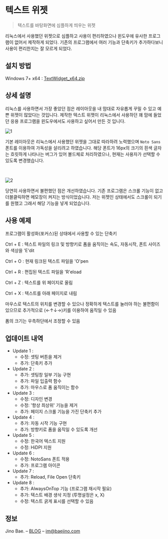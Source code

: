 # 텍스트 위젯

> 텍스트를 바탕화면에 심플하게 띄우는 위젯

리눅스에서 사용했던 위젯으로 심플하고 사용이 편리하였으나 윈도우에 유사한 프로그램이 없어서 제작하게 되었다. 기존의 프로그램에서 여러 기능과 단축키가 추가하다보니 사용이 편리한지는 잘 모르게 되었다.

## 설치 방법

Windows 7+ x64 : [TextWidget_x64.zip](https://www.dropbox.com/sh/g10z7q7ecs8fab9/AAADWShDyU6-PBkb2bGZc9t8a?dl=1)

## 상세 설명

리눅스를 사용하면서 가장 좋았던 점은 레이아웃을 내 맘대로 자유롭게 꾸밀 수 있고 예쁜 위젯이 많았다는 것입니다. 제작한 텍스트 위젯이 리눅스에서 사용하던 꽤 맘에 들었던 응용 프로그램을 윈도우에서도 사용하고 싶어서 만든 것 입니다.

![1](https://user-images.githubusercontent.com/35596687/48127923-485a1580-e2c8-11e8-85e1-513b9731b47a.jpg)

기본 레이아웃은 리눅스에서 사용했던 위젯을 그대로 따라하려 노력했으며 `Noto Sans`폰트를 이용하여 가독성을 살리려고 하였습니다. 해당 폰트가 16px의 크기의 흰색 글자는 흐릿하게 나타나는 버그가 있어 볼드체로 처리하였으나, 현재는 사용자가 선택할 수 있도록 변경했습니다.

<br/>

![2](https://user-images.githubusercontent.com/35596687/48127924-48f2ac00-e2c8-11e8-8ef9-e56b025b8e7f.gif)

당연히 사용하면서 불편했던 점은 개선하였습니다. 기존 프로그램은 스크롤 기능이 없고 더블클릭하면 메모장이 켜지는 방식이었습니다. 저는 위젯인 상태에서도 스크롤이 되기를 원했고 그래서 해당 기능을 넣게 되었습니다.

## 사용 예제

프로그램이 활성화(포커스)된 상태에서 사용할 수 있는 단축키

Ctrl + E : 텍스트 파일의 링크 및 방향키로 폼을 움직이는 속도, 자동시작, 폰트 사이즈와 색상을 'E'dit

Ctrl + O : 현재 링크된 텍스트 파일을 'O'pen

Ctrl + R : 편집된 텍스트 파일을 'R'eload

Ctrl + Z : 텍스트를 위 페이지로 올림

Ctrl + X : 텍스트를 아래 페이지로 내림

마우스로 텍스트의 위치를 변경할 수 있으나 정확하게 텍스트를 눌러야 하는 불편함이 있으므로 추가적으로 (←↑↓→)키를 이용하여 움직일 수 있음

폼의 크기는 우측하단에서 조정할 수 있음

## 업데이트 내역

- Update 1 :
  - 수정: 셋팅 버튼을 제거
  - 추가: 단축키 추가
- Update 2 :
  - 추가: 셋팅창 일부 기능 구현
  - 추가: 파일 입출력 함수
  - 추가: 마우스로 폼 움직이는 함수
- Update 3 :
  - 수정: 디자인 변경
  - 수정: '항상 최상위' 기능을 제거
  - 추가: 페이지 스크롤 기능을 가진 단축키 추가
- Update 4 :
  - 추가: 자동 시작 기능 구현
  - 추가: 방향키로 폼을 움직일 수 있도록 개선
- Update 5 :
  - 수정: 한국어 텍스트 지원
  - 수정: HiDPI 지원
- Update 6 :
  - 수정: NotoSans 폰트 적용
  - 추가: 프로그램 아이콘
- Update 7 :
  - 추가: Reload, File Open 단축키
- Update 8 :
  - 추가: AlwaysOnTop 기능 (프로그램 재시작 필요)
  - 추가: 텍스트 배경 생삭 지정 (투명설정은 x, X)
  - 수정: 텍스트 굵게 표시를 선택할 수 있음

## 정보

Jino Bae. – [BLOG](https://baejino.com) – im@baejino.com